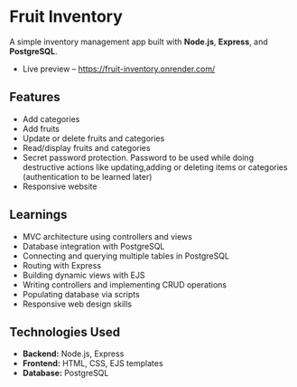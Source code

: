 # Fruit Inventory
A simple inventory management app built with **Node.js**, **Express**, and **PostgreSQL**.

- Live preview – https://fruit-inventory.onrender.com/

## Features
- Add categories
- Add fruits
- Update or delete fruits and categories
- Read/display fruits and categories
- Secret password protection. Password to be used while doing destructive actions like updating,adding or deleting items or categories (authentication to be learned later)
- Responsive website

## Learnings
- MVC architecture using controllers and views
- Database integration with PostgreSQL
- Connecting and querying multiple tables in PostgreSQL
- Routing with Express
- Building dynamic views with EJS
- Writing controllers and implementing CRUD operations
- Populating database via scripts
- Responsive web design skills

## Technologies Used
- **Backend:** Node.js, Express
- **Frontend:** HTML, CSS, EJS templates
- **Database:** PostgreSQL
